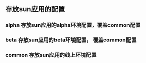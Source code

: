 ## 存放sun应用的配置
### alpha 存放sun应用的alpha环境配置，覆盖common配置
### beta 存放sun应用的beta环境配置， 覆盖common配置
### common 存放sun应用的线上环境配置